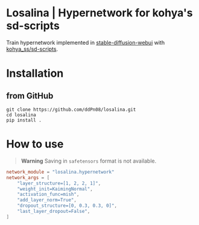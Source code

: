 # Losalina | Hypernetwork for kohya's sd-scripts

Train hypernetwork implemented in [stable-diffusion-webui](https://github.com/AUTOMATIC1111/stable-diffusion-webui) with [kohya_ss/sd-scripts](https://github.com/kohya-ss/sd-scripts).

# Installation

## from GitHub

```
git clone https://github.com/ddPn08/losalina.git
cd losalina
pip install .
```

# How to use

> **Warning**
> Saving in `safetensors` format is not available.

```toml
network_module = "losalina.hypernetwork"
network_args = [
    "layer_structure=[1, 2, 2, 1]",
    "weight_init=KaimingNormal",
    "activation_func=mish",
    "add_layer_norm=True",
    "dropout_structure=[0, 0.3, 0.3, 0]",
    "last_layer_dropout=False",
]
```
